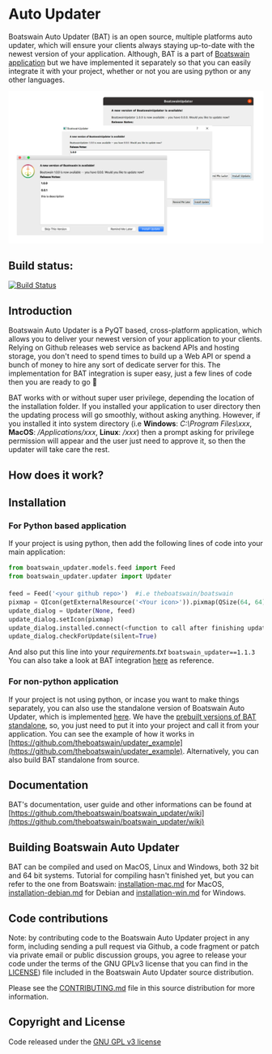
# Auto Updater
Boatswain Auto Updater (BAT) is an open source, multiple platforms auto updater, which will ensure your clients always staying up-to-date with the newest version of your application. Although, BAT is a part of [Boatswain application](https://github.com/theboatswain/boatswain) but we have implemented it separately so that you can easily integrate it with your project, whether or not you are using python or any other languages.



![Boatswain Auto Updater](https://raw.githubusercontent.com/theboatswain/boatswain_updater/master/images/cross-platforms.png)
    
## Build status:  
  
[![Build Status](https://travis-ci.com/theboatswain/boatswain_updater.svg?branch=master)](https://travis-ci.com/theboatswain/boatswain_updater)  
  
## Introduction  
  
Boatswain Auto Updater is a PyQT based, cross-platform application, which allows you to deliver your newest version of your application to your clients. Relying on Github releases web service as backend APIs and hosting storage, you don't need to spend times to build up a Web API or spend a bunch of money to hire any sort of dedicate server for this. The implementation for BAT integration is super easy, just a few lines of code then you are ready to go 🥳

BAT works with or without super user privilege, depending the location of the installation folder. If you installed your application to user directory then the updating process will go smoothly, without asking anything. However, if you installed it into system directory (i.e **Windows**: *C:\Program Files\xxx*, **MacOS**: */Applications/xxx*, **Linux**: */xxx*) then a prompt asking for privilege permission will appear and the user just need to approve it, so then the updater will take care the rest.

## How does it work?
  
## Installation  
### For Python based application
If your project is using python, then add the following lines of code into your main application:
```python
from boatswain_updater.models.feed import Feed  
from boatswain_updater.updater import Updater

feed = Feed('<your github repo>')  #i.e theboatswain/boatswain
pixmap = QIcon(getExternalResource('<Your icon>')).pixmap(QSize(64, 64))  
update_dialog = Updater(None, feed)  
update_dialog.setIcon(pixmap)  
update_dialog.installed.connect(<function to call after finishing updating process>)  
update_dialog.checkForUpdate(silent=True)
```

And also put this line into your *requirements.txt* `boatswain_updater==1.1.3`
You can also take a look at BAT integration [here](https://github.com/theboatswain/boatswain/blob/master/boatswain/main.py#L74-L79) as reference.

### For non-python application
If your project is not using python, or incase you want to make things separately, you can also use the standalone version of Boatswain Auto Updater, which is implemented [here](https://github.com/theboatswain/boatswain_updater/blob/master/boatswain_updater/standalone.py). We have the [prebuilt versions of BAT standalone](https://github.com/theboatswain/boatswain_updater/releases), so, you just need to put it into your project and call it from your application. You can see the example of how it works in [https://github.com/theboatswain/updater_example](https://github.com/theboatswain/updater_example). Alternatively, you can also build BAT standalone from source.
  
## Documentation  
BAT's documentation, user guide and other informations can be found at [https://github.com/theboatswain/boatswain_updater/wiki](https://github.com/theboatswain/boatswain_updater/wiki)  
  
## Building Boatswain  Auto Updater
BAT can be compiled and used on MacOS, Linux and Windows, both 32 bit and 64 bit systems. Tutorial for compiling hasn't finished yet, but you can refer to the one from Boatswain: [installation-mac.md](https://github.com/theboatswain/boatswain/blob/master/installation-mac.md) for MacOS,  [installation-debian.md](https://github.com/theboatswain/boatswain/blob/master/installation-debian.md) for Debian  and [installation-win.md](https://github.com/theboatswain/boatswain/blob/master/installation-win.md)  for Windows.

## Code contributions  
Note: by contributing code to the Boatswain Auto Updater project in any form, including sending a pull request via Github, a code fragment or patch via private email or public discussion groups, you agree to release your code under the terms of the GNU GPLv3 license that you can find in the [LICENSE](https://github.com/theboatswain/boatswain_updater/blob/master/LICENSE)) file included in the Boatswain Auto Updater source distribution.  
  
Please see the [CONTRIBUTING.md](https://github.com/theboatswain/boatswain_updater/blob/master/CONTRIBUTING.md) file in this source distribution for more information.  
  
## Copyright and License  
Code released under the [GNU GPL v3 license](https://github.com/theboatswain/boatswain_updater/blob/master/LICENSE)